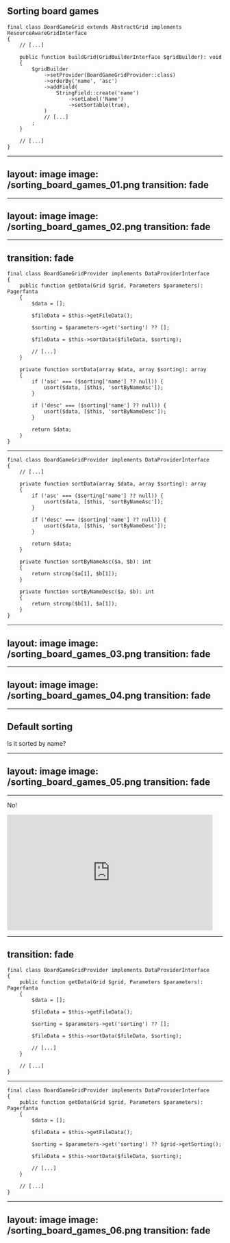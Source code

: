 ## Sorting board games

<v-clicks>

```php{all|10-14|13|9}
final class BoardGameGrid extends AbstractGrid implements ResourceAwareGridInterface
{
    // [...]

    public function buildGrid(GridBuilderInterface $gridBuilder): void
    {
        $gridBuilder
            ->setProvider(BoardGameGridProvider::class)
            ->orderBy('name', 'asc')
            ->addField(
                StringField::create('name')
                    ->setLabel('Name')
                    ->setSortable(true),
            )
            // [...]
        ;
    }

    // [...]
}

```

</v-clicks>

---
layout: image
image: /sorting_board_games_01.png
transition: fade
---

---
layout: image
image: /sorting_board_games_02.png
transition: fade
---

---
transition: fade
---

```php{all|9|11|11,16-26}
final class BoardGameGridProvider implements DataProviderInterface
{
    public function getData(Grid $grid, Parameters $parameters): Pagerfanta
    {
        $data = [];

        $fileData = $this->getFileData();

        $sorting = $parameters->get('sorting') ?? [];

        $fileData = $this->sortData($fileData, $sorting);
        
        // [...]
    }

    private function sortData(array $data, array $sorting): array
    {
        if ('asc' === ($sorting['name'] ?? null)) {
            usort($data, [$this, 'sortByNameAsc']);
        }

        if ('desc' === ($sorting['name'] ?? null)) {
            usort($data, [$this, 'sortByNameDesc']);
        }

        return $data;
    }
}

```

---

```php{all|7-9|7-9,18-21|11-13|11-13,23-26}
final class BoardGameGridProvider implements DataProviderInterface
{
    // [...]
    
    private function sortData(array $data, array $sorting): array
    {
        if ('asc' === ($sorting['name'] ?? null)) {
            usort($data, [$this, 'sortByNameAsc']);
        }

        if ('desc' === ($sorting['name'] ?? null)) {
            usort($data, [$this, 'sortByNameDesc']);
        }

        return $data;
    }

    private function sortByNameAsc($a, $b): int
    {
        return strcmp($a[1], $b[1]);
    }

    private function sortByNameDesc($a, $b): int
    {
        return strcmp($b[1], $a[1]);
    }
}

```

---
layout: image
image: /sorting_board_games_03.png
transition: fade
---

---
layout: image
image: /sorting_board_games_04.png
transition: fade
---

---

## Default sorting

Is it sorted by name?

---
layout: image
image: /sorting_board_games_05.png
transition: fade
---

---

No!

<div style="width:480px"><iframe allow="fullscreen" frameBorder="0" height="270" src="https://giphy.com/embed/GBX71S3ubpCxWuB8kb/video" width="480"></iframe></div>

---
transition: fade
---

```php{all|9}
final class BoardGameGridProvider implements DataProviderInterface
{
    public function getData(Grid $grid, Parameters $parameters): Pagerfanta
    {
        $data = [];

        $fileData = $this->getFileData();

        $sorting = $parameters->get('sorting') ?? [];

        $fileData = $this->sortData($fileData, $sorting);
        
        // [...]
    }

    // [...]
}

```

---

```php{9}
final class BoardGameGridProvider implements DataProviderInterface
{
    public function getData(Grid $grid, Parameters $parameters): Pagerfanta
    {
        $data = [];

        $fileData = $this->getFileData();

        $sorting = $parameters->get('sorting') ?? $grid->getSorting();

        $fileData = $this->sortData($fileData, $sorting);
        
        // [...]
    }

    // [...]
}

```

---
layout: image
image: /sorting_board_games_06.png
transition: fade
---
